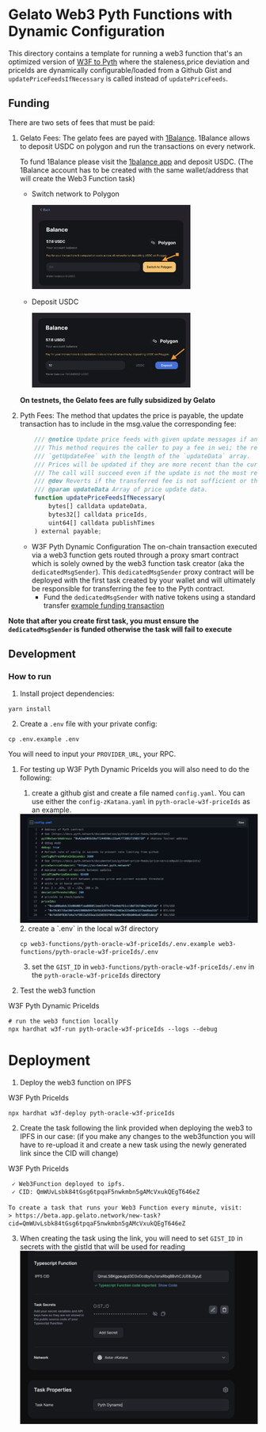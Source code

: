 # Gelato Web3 Pyth Functions with Dynamic Configuration

This directory contains a template for running a web3 function that's an optimized version of [W3F to Pyth](https://github.com/gelatodigital/w3f-pyth-poc-v2/tree/master/web3-functions/pyth-oracle-w3f) where the staleness,price deviation and priceIds are dynamically configurable/loaded from a Github Gist and `updatePriceFeedsIfNecessary` is called instead of `updatePriceFeeds`.

## Funding

There are two sets of fees that must be paid:

1. Gelato Fees:
   The gelato fees are payed with [1Balance](https://docs.gelato.network/developer-services/1balance).
   1Balance allows to deposit USDC on polygon and run the transactions on every network.

   To fund 1Balance please visit the [1balance app](https://beta.app.gelato.network/balance) and deposit USDC.
   (The 1Balance account has to be created with the same wallet/address that will create the Web3 Function task)

   - Switch network to Polygon

      <img src="../../docs/switch-to-polygon.png" width="320"/>

   - Deposit USDC
  
      <img src="../../docs/deposit-usdc.png" width="320"/>


   **On testnets, the Gelato fees are fully subsidized by Gelato**

2. Pyth Fees:
   The method that updates the price is payable, the update transaction has to include in the msg.value the corresponding fee:

   ```ts
       /// @notice Update price feeds with given update messages if any of the price feeds need to be updated
       /// This method requires the caller to pay a fee in wei; the required fee can be computed by calling
       /// `getUpdateFee` with the length of the `updateData` array.
       /// Prices will be updated if they are more recent than the current stored prices.
       /// The call will succeed even if the update is not the most recent.
       /// @dev Reverts if the transferred fee is not sufficient or the updateData is invalid.
       /// @param updateData Array of price update data.
       function updatePriceFeedsIfNecessary(
           bytes[] calldata updateData,
           bytes32[] calldata priceIds,
           uint64[] calldata publishTimes
       ) external payable;
   ```

   - W3F Pyth Dynamic Configuration
     The on-chain transaction executed via a web3 function gets routed through a proxy smart contract which is solely owned by the web3 function task creator (aka the `dedicatedMsgSender`). This `dedicatedMsgSender` proxy contract will be deployed with the first task created by your wallet and will ultimately be responsible for transferring the fee to the Pyth contract.
     - Fund the `dedicatedMsgSender` with native tokens using a standard transfer [example funding transaction](https://zkatana.blockscout.com/tx/0xfb5a7883d38445f8b3e7894b433bdfd2396d168e9380cf79678497f0143535cb)

**Note that after you create first task, you must ensure the `dedicatedMsgSender` is funded otherwise the task will fail to execute**

## Development

### How to run

1. Install project dependencies:

```
yarn install
```

2. Create a `.env` file with your private config:

```
cp .env.example .env
```

You will need to input your `PROVIDER_URL`, your RPC.

1. For testing up W3F Pyth Dynamic PriceIds you will also need to do the following:

   1. create a github gist and create a file named `config.yaml`. You can use either the `config-zKatana.yaml` in `pyth-oracle-w3f-priceIds` as an example.

   <img src="../../docs/configYamlGist.png"/>
   2. create a `.env` in the local w3f directory
   
   ```
   cp web3-functions/pyth-oracle-w3f-priceIds/.env.example web3-functions/pyth-oracle-w3f-priceIds/.env
   ```
   3. set the `GIST_ID` in `web3-functions/pyth-oracle-w3f-priceIds/.env` in the `pyth-oracle-w3f-priceIds` directory

2. Test the web3 function

W3F Pyth Dynamic PriceIds

```
# run the web3 function locally
npx hardhat w3f-run pyth-oracle-w3f-priceIds --logs --debug
```

# Deployment

1. Deploy the web3 function on IPFS

W3F Pyth PriceIds

```
npx hardhat w3f-deploy pyth-oracle-w3f-priceIds
```

2. Create the task following the link provided when deploying the web3 to IPFS in our case: (if you make any changes to the web3function you will have to re-upload it and create a new task using the newly generated link since the CID will change)

W3F Pyth PriceIds

```
 ✓ Web3Function deployed to ipfs.
 ✓ CID: QmWUvLsbk84tGsg6tpqaF5nwkmbn5gAMcVxukQEgT646eZ

To create a task that runs your Web3 Function every minute, visit:
> https://beta.app.gelato.network/new-task?cid=QmWUvLsbk84tGsg6tpqaF5nwkmbn5gAMcVxukQEgT646eZ
```

3. When creating the task using the link, you will need to set `GIST_ID` in secrets with the gistId that will be used for reading
   <img src="../../docs/secretsGistId.png">
